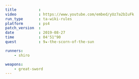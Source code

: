 ```yaml
---
title          :
video          : https://www.youtube.com/embed/yUz7a2bIuFk
run_type       : ta-wiki-rules
platform       : ps4
patch_version  : 
date           : 2019-08-27
time           : 04'51"90
quest          : 9★-the-scorn-of-the-sun

runners:
    - shiro

weapons:
    - great-sword
---
```

